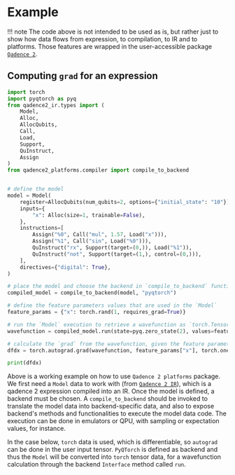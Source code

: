 # Example


!!! note
    The code above is not intended to be used as is, but rather just to show how data flows from expression, to compilation, to IR and to platforms. Those features are wrapped in the user-accessible package [`Qadence 2`](https://github.com/pasqal-io/qadence2-core/).

## Computing `grad` for an expression


```python exec="on" source="material-block" result="json" session="compile_to_backend"
import torch
import pyqtorch as pyq
from qadence2_ir.types import (
    Model,
    Alloc,
    AllocQubits,
    Call,
    Load,
    Support,
    QuInstruct,
    Assign
)
from qadence2_platforms.compiler import compile_to_backend


# define the model
model = Model(
    register=AllocQubits(num_qubits=2, options={"initial_state": "10"}),
    inputs={
        "x": Alloc(size=1, trainable=False),
    },
    instructions=[
        Assign("%0", Call("mul", 1.57, Load("x"))),
        Assign("%1", Call("sin", Load("%0"))),
        QuInstruct("rx", Support(target=(0,)), Load("%1")),
        QuInstruct("not", Support(target=(1,), control=(0,))),
    ],
    directives={"digital": True},
)

# place the model and choose the backend in `compile_to_backend` function
compiled_model = compile_to_backend(model, "pyqtorch")

# define the feature parameters values that are used in the `Model`
feature_params = {"x": torch.rand(1, requires_grad=True)}

# run the `Model` execution to retrieve a wavefunction as `torch.Tensor`
wavefunction = compiled_model.run(state=pyq.zero_state(2), values=feature_params)

# calculate the `grad` from the wavefunction, given the feature parameters
dfdx = torch.autograd.grad(wavefunction, feature_params["x"], torch.ones_like(wavefunction))

print(dfdx)
```

Above is a working example on how to use `Qadence 2 platforms` package. We first need a `Model` data to work with (from [`Qadence 2 IR`](https://github.com/pasqal-io/qadence2-ir)), which is a qadence 2 expression compiled into an IR. Once the model is defined, a backend must be chosen. A `compile_to_backend` should be invoked to translate the model data into backend-specific data, and also to expose backend's methods and functionalities to execute the model data code. The execution can be done in emulators or QPU, with sampling or expectation values, for instance.

In the case below, `torch` data is used, which is differentiable, so `autograd` can be done in the user input tensor. `PyQTorch` is defined as backend and thus the `Model` will be converted into `torch` tensor data, for a wavefunction calculation through the backend `Interface` method called `run`.
